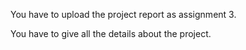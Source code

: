 You have to upload the project report as assignment 3. 

 You have to give all the details about the project. 